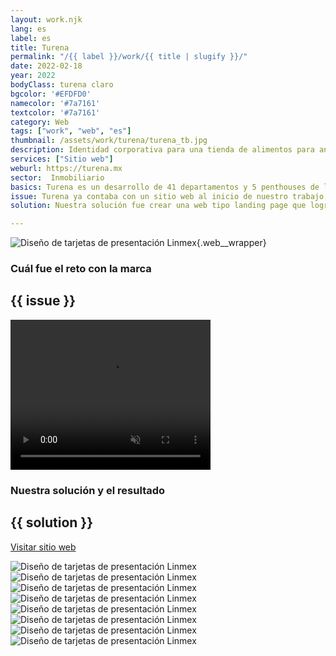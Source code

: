 ```yaml
---
layout: work.njk 
lang: es
label: es
title: Turena
permalink: "/{{ label }}/work/{{ title | slugify }}/"
date: 2022-02-18
year: 2022
bodyClass: turena claro
bgcolor: '#EFDFD0'
namecolor: '#7a7161'
textcolor: '#7a7161'
category: Web
tags: ["work", "web", "es"]
thumbnail: /assets/work/turena/turena_tb.jpg
description: Identidad corporativa para una tienda de alimentos para animales
services: ["Sitio web"]
weburl: https://turena.mx
sector:  Inmobiliario
basics: Turena es un desarrollo de 41 departamentos y 5 penthouses de lujo frente al mar, ubicado dentro del destino turístico Kinuh, en la playa esmeralda de Telchac Puerto, Yucatán. El proyecto goza de ser uno de los de mayor tamaño y lujo en la zona, con un diseño atractivo y funcional desde la planta baja con una elevación de 2.5 metros sobre el nivel del mar y 130 metros lineales de playa. El precio inicia desde los 12.51 millones de pesos.
issue: Turena ya contaba con un sitio web al inicio de nuestro trabajo, sin embargo este no lograba generar una tasa de conversión efectiva para el desarrollador.
solution: Nuestra solución fue crear una web tipo landing page que lograra resumir de manera eficaz sus principales atractivos, resaltar sus beneficios como proyecto de inversión, así como el uso de un mensaje claro, idóneo para el target al que se deseaba atraer. Se diseña una estructura lógica de navegación, partiendo de lo general del desarrollo hasta lo particular, iniciando por los exteriores y amenidades, pasando a los interiores y departamentos, hasta llegar a la ubicación y la disponibilidad de cada unidad. Para cerrar la página web, se le presenta al usuario un formulario bien estructurado, a fin de conocer su presupuesto y las razones por las que está interesado en Turena.

---
```


![Diseño de tarjetas de presentación Linmex](/assets/work/turena/turena_departamentos.jpg){.web__wrapper}

<div class="column__2 web__wrapper">
    <div class="col__left">
        <h3>Cuál fue el reto con la marca</h3>
    </div>
    <div class="col__right">
        <h2>{{ issue }}</h2>
    </div>
</div>


<div class="column__1 web__wrapper">
    <video width="320" height="240" autoplay muted playsinline loop x-webkit-airplay="allow">
        <source src="/assets/work/turena/turena_video.mp4" type="video/mp4">
        Tu navegador no logró reproducir este video, considera actualizarlo a una versión más reciente
    </video>
</div>


<div class="column__2 work__column__2 web__wrapper">
    <div class="col__left">
        <h3>Nuestra solución y el resultado</h3>
    </div>
    <div class="col__right">
        <h2>{{ solution }}</h2>
        <a class="btn btn__no__arrows" style="background-color:{{textcolor}}; color: {{bgcolor}};" href="{{ weburl }}" target="_blank">Visitar sitio web</a>
    </div>
</div>

![Diseño de tarjetas de presentación Linmex](/assets/work/turena/turena_web1.jpg)
![Diseño de tarjetas de presentación Linmex](/assets/work/turena/turena_web2.jpg)
![Diseño de tarjetas de presentación Linmex](/assets/work/turena/turena_web3.jpg)
![Diseño de tarjetas de presentación Linmex](/assets/work/turena/turena_web4.jpg)
![Diseño de tarjetas de presentación Linmex](/assets/work/turena/turena_web5.jpg)
![Diseño de tarjetas de presentación Linmex](/assets/work/turena/turena_web6.jpg)
![Diseño de tarjetas de presentación Linmex](/assets/work/turena/turena_web7.jpg)
![Diseño de tarjetas de presentación Linmex](/assets/work/turena/turena_web8.jpg)